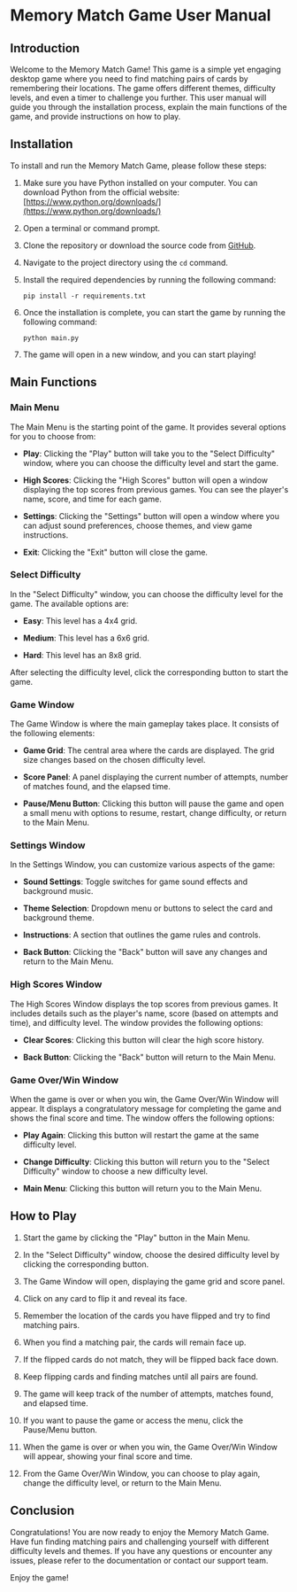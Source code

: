 # Memory Match Game User Manual

## Introduction

Welcome to the Memory Match Game! This game is a simple yet engaging desktop game where you need to find matching pairs of cards by remembering their locations. The game offers different themes, difficulty levels, and even a timer to challenge you further. This user manual will guide you through the installation process, explain the main functions of the game, and provide instructions on how to play.

## Installation

To install and run the Memory Match Game, please follow these steps:

1. Make sure you have Python installed on your computer. You can download Python from the official website: [https://www.python.org/downloads/](https://www.python.org/downloads/)

2. Open a terminal or command prompt.

3. Clone the repository or download the source code from [GitHub](https://github.com/your-repository-link).

4. Navigate to the project directory using the `cd` command.

5. Install the required dependencies by running the following command:

   ```
   pip install -r requirements.txt
   ```

6. Once the installation is complete, you can start the game by running the following command:

   ```
   python main.py
   ```

7. The game will open in a new window, and you can start playing!

## Main Functions

### Main Menu

The Main Menu is the starting point of the game. It provides several options for you to choose from:

- **Play**: Clicking the "Play" button will take you to the "Select Difficulty" window, where you can choose the difficulty level and start the game.

- **High Scores**: Clicking the "High Scores" button will open a window displaying the top scores from previous games. You can see the player's name, score, and time for each game.

- **Settings**: Clicking the "Settings" button will open a window where you can adjust sound preferences, choose themes, and view game instructions.

- **Exit**: Clicking the "Exit" button will close the game.

### Select Difficulty

In the "Select Difficulty" window, you can choose the difficulty level for the game. The available options are:

- **Easy**: This level has a 4x4 grid.

- **Medium**: This level has a 6x6 grid.

- **Hard**: This level has an 8x8 grid.

After selecting the difficulty level, click the corresponding button to start the game.

### Game Window

The Game Window is where the main gameplay takes place. It consists of the following elements:

- **Game Grid**: The central area where the cards are displayed. The grid size changes based on the chosen difficulty level.

- **Score Panel**: A panel displaying the current number of attempts, number of matches found, and the elapsed time.

- **Pause/Menu Button**: Clicking this button will pause the game and open a small menu with options to resume, restart, change difficulty, or return to the Main Menu.

### Settings Window

In the Settings Window, you can customize various aspects of the game:

- **Sound Settings**: Toggle switches for game sound effects and background music.

- **Theme Selection**: Dropdown menu or buttons to select the card and background theme.

- **Instructions**: A section that outlines the game rules and controls.

- **Back Button**: Clicking the "Back" button will save any changes and return to the Main Menu.

### High Scores Window

The High Scores Window displays the top scores from previous games. It includes details such as the player's name, score (based on attempts and time), and difficulty level. The window provides the following options:

- **Clear Scores**: Clicking this button will clear the high score history.

- **Back Button**: Clicking the "Back" button will return to the Main Menu.

### Game Over/Win Window

When the game is over or when you win, the Game Over/Win Window will appear. It displays a congratulatory message for completing the game and shows the final score and time. The window offers the following options:

- **Play Again**: Clicking this button will restart the game at the same difficulty level.

- **Change Difficulty**: Clicking this button will return you to the "Select Difficulty" window to choose a new difficulty level.

- **Main Menu**: Clicking this button will return you to the Main Menu.

## How to Play

1. Start the game by clicking the "Play" button in the Main Menu.

2. In the "Select Difficulty" window, choose the desired difficulty level by clicking the corresponding button.

3. The Game Window will open, displaying the game grid and score panel.

4. Click on any card to flip it and reveal its face.

5. Remember the location of the cards you have flipped and try to find matching pairs.

6. When you find a matching pair, the cards will remain face up.

7. If the flipped cards do not match, they will be flipped back face down.

8. Keep flipping cards and finding matches until all pairs are found.

9. The game will keep track of the number of attempts, matches found, and elapsed time.

10. If you want to pause the game or access the menu, click the Pause/Menu button.

11. When the game is over or when you win, the Game Over/Win Window will appear, showing your final score and time.

12. From the Game Over/Win Window, you can choose to play again, change the difficulty level, or return to the Main Menu.

## Conclusion

Congratulations! You are now ready to enjoy the Memory Match Game. Have fun finding matching pairs and challenging yourself with different difficulty levels and themes. If you have any questions or encounter any issues, please refer to the documentation or contact our support team.

Enjoy the game!

```